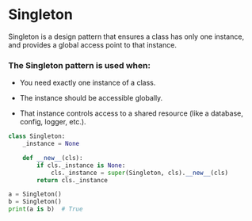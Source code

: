 # Singleton
Singleton is a design pattern that ensures a class has only one instance, and provides a global access point to that instance.

### The Singleton pattern is used when:

- You need exactly one instance of a class.

- The instance should be accessible globally.

- That instance controls access to a shared resource (like a database, config, logger, etc.).

```python
class Singleton:
    _instance = None

    def __new__(cls):
        if cls._instance is None:
            cls._instance = super(Singleton, cls).__new__(cls)
        return cls._instance

a = Singleton()
b = Singleton()
print(a is b)  # True
```
